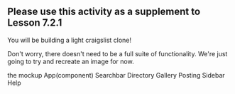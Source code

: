 ## Please use this activity as a supplement to Lesson 7.2.1
You will be building a light craigslist clone!

Don't worry, there doesn't need to be a full suite of functionality. We're just going to try and recreate an image for now.

the mockup
App(component)
    Searchbar
    Directory
    Gallery
        Posting
    Sidebar
        Help
